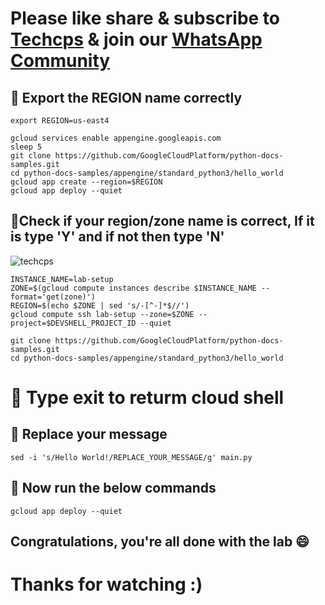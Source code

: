 

# Please like share & subscribe to [Techcps](https://www.youtube.com/@techcps) & join our [WhatsApp Community](https://whatsapp.com/channel/0029Va9nne147XeIFkXYv71A)


## 🚨 Export the REGION  name correctly

```
export REGION=us-east4
```

```
gcloud services enable appengine.googleapis.com
sleep 5
git clone https://github.com/GoogleCloudPlatform/python-docs-samples.git
cd python-docs-samples/appengine/standard_python3/hello_world
gcloud app create --region=$REGION
gcloud app deploy --quiet
```

## 🚨Check if your region/zone name is correct, If it is type 'Y' and if not then type 'N'
 ![techcps](https://github.com/Techcps/ARC/assets/104138529/385aa9e3-9865-47ee-bcf6-7c10d9c14942)

```
INSTANCE_NAME=lab-setup
ZONE=$(gcloud compute instances describe $INSTANCE_NAME --format='get(zone)')
REGION=$(echo $ZONE | sed 's/-[^-]*$//')
gcloud compute ssh lab-setup --zone=$ZONE --project=$DEVSHELL_PROJECT_ID --quiet
```

```
git clone https://github.com/GoogleCloudPlatform/python-docs-samples.git
cd python-docs-samples/appengine/standard_python3/hello_world
```

# 🚨 Type exit to returm cloud shell

## 🚨 Replace your message

```
sed -i 's/Hello World!/REPLACE_YOUR_MESSAGE/g' main.py
```

## 🚨 Now run the below commands

```
gcloud app deploy --quiet
```

## Congratulations, you're all done with the lab 😄

# Thanks for watching :)
